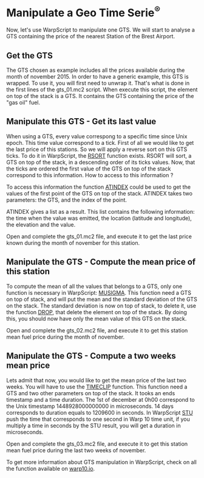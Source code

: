 # Manipulate a Geo Time Serie<sup>®</sup>

Now, let's use WarpScript to manipulate one GTS. We will start to analyse a GTS containing the price of the nearest Station of the Brest Airport.

## Get the GTS

The GTS chosen as example includes all the prices available during the month of november 2015. In order to have a generic example, this GTS is wrapped. To use it, you will first need to unwrap it. That's what is done in the first lines of the gts_01.mc2 script.
When execute this script, the element on top of the stack is a GTS. It contains the GTS containing the price of the "gas oil" fuel.

## Manipulate this GTS - Get its last value

When using a GTS, every value correspong to a specific time since Unix epoch. This time value correspond to a tick.
First of all we would like to get the last price of this stations. So we will apply a reverse sort on this GTS ticks. To do it in WarpScript, the [RSORT](http://www.warp10.io/reference/functions/function_RSORT/) function exists. RSORT will sort, a GTS on top of the stack, in a descending order of its ticks values. Now, that the ticks are ordered the first value of the GTS on top of the stack correspond to this information. How to access to this information ?

To access this information the function [ATINDEX](http://www.warp10.io/reference/functions/function_ATINDEX/) could be used to get the values of the first point of the GTS on top of the stack. ATINDEX takes two parameters: the GTS, and the index of the point.

ATINDEX gives a list as a result. This list contains the following information: the time when the value was emitted, the location (latitude and longitude), the elevation and the value.

Open and complete the gts_01.mc2 file, and execute it to get the last price known during the month of november for this station.

## Manipulate the GTS - Compute the mean price of this station

To compute the mean of all the values that belongs to a GTS, only one function is necessary in WarpScript: [MUSIGMA](http://www.warp10.io/reference/functions/function_MUSIGMA/). This function need a GTS on top of stack, and will put the mean and the standard deviation of the GTS on the stack. The standard deviation is now on top of stack, to delete it, use the function [DROP](http://www.warp10.io/reference/functions/function_DROP/), that delete the element on top of the stack. By doing this, you should now have only the mean value of this GTS on the stack.

Open and complete the gts_02.mc2 file, and execute it to get this station mean fuel price during the month of november.

## Manipulate the GTS - Compute a two weeks mean price

Lets admit that now, you would like to get the mean price of the last two weeks. You will have to use the [TIMECLIP](http://www.warp10.io/reference/functions/function_TIMECLIP/) function. This function need a GTS and two other parameters on top of the stack. It tooks an ends timestamp and a time duration. The 1st of december at 0h00 correspond to the Unix timestamp 1448928000000000 in microseconds. 14 days corresponds to duration equals to 1209600 in seconds. In WarpScript [STU](http://www.warp10.io/reference/functions/function_STU/) push the time that corresponds to one second in Warp 10 time unit, if you multiply a time in seconds by the STU result, you will get a duration in microseconds.

Open and complete the gts_03.mc2 file, and execute it to get this station mean fuel price during the last two weeks of november.

To get more information about GTS manipulation in WarpScript, check on all the function available on [warp10.io](http://www.warp10.io/reference/reference/#functions-gts).




